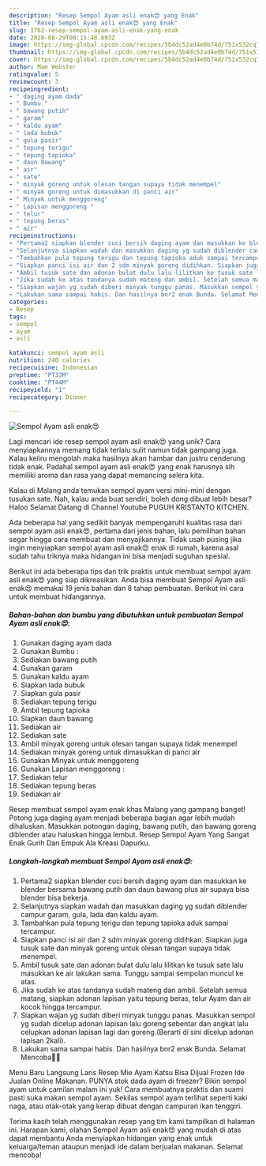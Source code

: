 ```yaml
---
description: "Resep Sempol Ayam asli enak😍 yang Enak"
title: "Resep Sempol Ayam asli enak😍 yang Enak"
slug: 1762-resep-sempol-ayam-asli-enak-yang-enak
date: 2020-08-29T00:15:48.693Z
image: https://img-global.cpcdn.com/recipes/5b4dc52ad4e0b74d/751x532cq70/sempol-ayam-asli-enak😍-foto-resep-utama.jpg
thumbnail: https://img-global.cpcdn.com/recipes/5b4dc52ad4e0b74d/751x532cq70/sempol-ayam-asli-enak😍-foto-resep-utama.jpg
cover: https://img-global.cpcdn.com/recipes/5b4dc52ad4e0b74d/751x532cq70/sempol-ayam-asli-enak😍-foto-resep-utama.jpg
author: Mae Webster
ratingvalue: 5
reviewcount: 3
recipeingredient:
- " daging ayam dada"
- " Bumbu "
- " bawang putih"
- " garam"
- " kaldu ayam"
- " lada bubuk"
- " gula pasir"
- " tepung terigu"
- " tepung tapioka"
- " daun bawang"
- " air"
- " sate"
- " minyak goreng untuk olesan tangan supaya tidak menempel"
- " minyak goreng untuk dimasukkan di panci air"
- " Minyak untuk menggoreng"
- " Lapisan menggoreng "
- " telur"
- " tepung beras"
- " air"
recipeinstructions:
- "Pertama2 siapkan blender cuci bersih daging ayam dan masukkan ke blender bersama bawang putih dan daun bawang plus air supaya bisa blender bisa bekerja."
- "Selanjutnya siapkan wadah dan masukkan daging yg sudah diblender campur garam, gula, lada dan kaldu ayam."
- "Tambahkan pula tepung terigu dan tepung tapioka aduk sampai tercampur."
- "Siapkan panci isi air dan 2 sdm minyak goreng didihkan. Siapkan juga tusuk sate dan minyak goreng untuk olesan tangan supaya tidak menempel."
- "Ambil tusuk sate dan adonan bulat dulu lalu lilitkan ke tusuk sate lalu masukkan ke air lakukan sama. Tunggu sampai sempolan muncul ke atas."
- "Jika sudah ke atas tandanya sudah mateng dan ambil. Setelah semua matang, siapkan adonan lapisan yaitu tepung beras, telur Ayam dan air kocok hingga tercampur."
- "Siapkan wajan yg sudah diberi minyak tunggu panas. Masukkan sempol yg sudah dicelup adonan lapisan lalu goreng sebentar dan angkat lalu celupkan adonan lapisan lagi dan goreng.(Berarti di sini dicelup adonan lapisan 2kali)."
- "Lakukan sama sampai habis. Dan hasilnya bnr2 enak Bunda. Selamat Mencoba🙏🙏"
categories:
- Resep
tags:
- sempol
- ayam
- asli

katakunci: sempol ayam asli 
nutrition: 240 calories
recipecuisine: Indonesian
preptime: "PT33M"
cooktime: "PT44M"
recipeyield: "1"
recipecategory: Dinner

---
```



![Sempol Ayam asli enak😍](https://img-global.cpcdn.com/recipes/5b4dc52ad4e0b74d/751x532cq70/sempol-ayam-asli-enak😍-foto-resep-utama.jpg)

Lagi mencari ide resep sempol ayam asli enak😍 yang unik? Cara menyiapkannya memang tidak terlalu sulit namun tidak gampang juga. Kalau keliru mengolah maka hasilnya akan hambar dan justru cenderung tidak enak. Padahal sempol ayam asli enak😍 yang enak harusnya sih memiliki aroma dan rasa yang dapat memancing selera kita.

Kalau di Malang anda temukan sempol ayam versi mini-mini dengan tusukan sate. Nah, kalau anda buat sendiri, boleh dong dibuat lebih besar? Haloo Selamat Datang di Channel Youtube PUGUH KRISTANTO KITCHEN.

Ada beberapa hal yang sedikit banyak mempengaruhi kualitas rasa dari sempol ayam asli enak😍, pertama dari jenis bahan, lalu pemilihan bahan segar hingga cara membuat dan menyajikannya. Tidak usah pusing jika ingin menyiapkan sempol ayam asli enak😍 enak di rumah, karena asal sudah tahu triknya maka hidangan ini bisa menjadi suguhan spesial.


Berikut ini ada beberapa tips dan trik praktis untuk membuat sempol ayam asli enak😍 yang siap dikreasikan. Anda bisa membuat Sempol Ayam asli enak😍 memakai 19 jenis bahan dan 8 tahap pembuatan. Berikut ini cara untuk membuat hidangannya.

<!--inarticleads1-->

##### Bahan-bahan dan bumbu yang dibutuhkan untuk pembuatan Sempol Ayam asli enak😍:

1. Gunakan  daging ayam dada
1. Gunakan  Bumbu :
1. Sediakan  bawang putih
1. Gunakan  garam
1. Gunakan  kaldu ayam
1. Siapkan  lada bubuk
1. Siapkan  gula pasir
1. Sediakan  tepung terigu
1. Ambil  tepung tapioka
1. Siapkan  daun bawang
1. Sediakan  air
1. Sediakan  sate
1. Ambil  minyak goreng untuk olesan tangan supaya tidak menempel
1. Sediakan  minyak goreng untuk dimasukkan di panci air
1. Gunakan  Minyak untuk menggoreng
1. Gunakan  Lapisan menggoreng :
1. Sediakan  telur
1. Sediakan  tepung beras
1. Sediakan  air


Resep membuat sempol ayam enak khas Malang yang gampang banget! Potong juga daging ayam menjadi beberapa bagian agar lebih mudah dihaluskan. Masukkan potongan daging, bawang putih, dan bawang goreng diblender atau haluskan hingga lembut. Resep Sempol Ayam Yang Sangat Enak Gurih Dan Empuk Ala Kreasi Dapurku. 

<!--inarticleads2-->

##### Langkah-langkah membuat Sempol Ayam asli enak😍:

1. Pertama2 siapkan blender cuci bersih daging ayam dan masukkan ke blender bersama bawang putih dan daun bawang plus air supaya bisa blender bisa bekerja.
1. Selanjutnya siapkan wadah dan masukkan daging yg sudah diblender campur garam, gula, lada dan kaldu ayam.
1. Tambahkan pula tepung terigu dan tepung tapioka aduk sampai tercampur.
1. Siapkan panci isi air dan 2 sdm minyak goreng didihkan. Siapkan juga tusuk sate dan minyak goreng untuk olesan tangan supaya tidak menempel.
1. Ambil tusuk sate dan adonan bulat dulu lalu lilitkan ke tusuk sate lalu masukkan ke air lakukan sama. Tunggu sampai sempolan muncul ke atas.
1. Jika sudah ke atas tandanya sudah mateng dan ambil. Setelah semua matang, siapkan adonan lapisan yaitu tepung beras, telur Ayam dan air kocok hingga tercampur.
1. Siapkan wajan yg sudah diberi minyak tunggu panas. Masukkan sempol yg sudah dicelup adonan lapisan lalu goreng sebentar dan angkat lalu celupkan adonan lapisan lagi dan goreng.(Berarti di sini dicelup adonan lapisan 2kali).
1. Lakukan sama sampai habis. Dan hasilnya bnr2 enak Bunda. Selamat Mencoba🙏🙏


Menu Baru Langsung Laris Resep Mie Ayam Katsu Bisa Dijual Frozen Ide Jualan Online Makanan. PUNYA stok dada ayam di freezer? Bikin sempol ayam untuk camilan malam ini yuk! Cara membuatnya praktis dan suami pasti suka makan sempol ayam. Sekilas sempol ayam terlihat seperti kaki naga, atau otak-otak yang kerap dibuat dengan campuran ikan tenggiri. 

Terima kasih telah menggunakan resep yang tim kami tampilkan di halaman ini. Harapan kami, olahan Sempol Ayam asli enak😍 yang mudah di atas dapat membantu Anda menyiapkan hidangan yang enak untuk keluarga/teman ataupun menjadi ide dalam berjualan makanan. Selamat mencoba!
